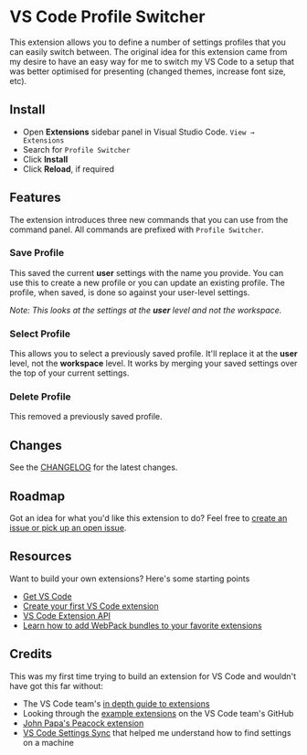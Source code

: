 # VS Code Profile Switcher

This extension allows you to define a number of settings profiles that you can easily switch between. The original idea for this extension came from my desire to have an easy way for me to switch my VS Code to a setup that was better optimised for presenting (changed themes, increase font size, etc).

## Install

* Open **Extensions** sidebar panel in Visual Studio Code. `View → Extensions`
* Search for `Profile Switcher`
* Click **Install**
* Click **Reload**, if required

## Features

The extension introduces three new commands that you can use from the command panel. All commands are prefixed with `Profile Switcher`.

### Save Profile

This saved the current **user** settings with the name you provide. You can use this to create a new profile or you can update an existing profile. The profile, when saved, is done so against your user-level settings.

_Note: This looks at the settings at the **user** level and not the workspace._

### Select Profile

This allows you to select a previously saved profile. It'll replace it at the **user** level, not the **workspace** level. It works by merging your saved settings over the top of your current settings.

### Delete Profile

This removed a previously saved profile.

## Changes

See the [CHANGELOG](CHANGELOG.md) for the latest changes.

## Roadmap

Got an idea for what you'd like this extension to do? Feel free to [create an issue or pick up an open issue](https://github.com/aaronpowell/vscode-profile-switcher/issues).

## Resources

Want to build your own extensions? Here's some starting points

- [Get VS Code](https://code.visualstudio.com/?wt.mc_id=profileswitcher-github-aapowell)
- [Create your first VS Code extension](https://code.visualstudio.com/api/get-started/your-first-extension?wt.mc_id=profileswitcher-github-aapowell)
- [VS Code Extension API](https://code.visualstudio.com/api/references/vscode-api?wt.mc_id=profileswitcher-github-aapowell)
- [Learn how to add WebPack bundles to your favorite extensions](https://code.visualstudio.com/updates/v1_32#_bundling-extensions-with-webpack?wt.mc_id=profileswitcher-github-aapowell)

## Credits

This was my first time trying to build an extension for VS Code and wouldn't have got this far without:

- The VS Code team's [in depth guide to extensions](https://code.visualstudio.com/api/get-started/your-first-extension?wt.mc_id=profileswitcher-github-aapowell)
- Looking through the [example extensions](https://github.com/Microsoft/vscode-extension-samples) on the VS Code team's GitHub
- [John Papa's Peacock extension](https://raw.githubusercontent.com/johnpapa/vscode-peacock)
- [VS Code Settings Sync](https://marketplace.visualstudio.com/items?itemName=Shan.code-settings-sync) that helped me understand how to find settings on a machine